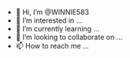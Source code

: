 - 👋 Hi, I’m @WINNIE583
- 👀 I’m interested in ...
- 🌱 I’m currently learning ...
- 💞️ I’m looking to collaborate on ...
- 📫 How to reach me ...

<!---
WINNIE583/WINNIE583 is a ✨ special ✨ repository because its `WINNIE.md` (this file) appears on your GitHub profile.
You can click the Preview link to take a look at your changes.
--->
